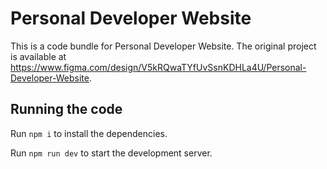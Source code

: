 
  # Personal Developer Website

  This is a code bundle for Personal Developer Website. The original project is available at https://www.figma.com/design/V5kRQwaTYfUvSsnKDHLa4U/Personal-Developer-Website.

  ## Running the code

  Run `npm i` to install the dependencies.

  Run `npm run dev` to start the development server.
  
